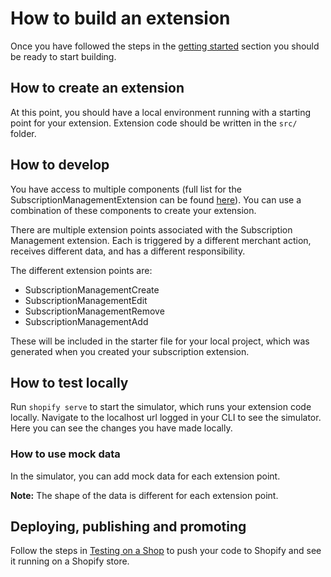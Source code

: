 # How to build an extension

Once you have followed the steps in the [getting started](../../ReadMe.md#Getting%20Started) section you should be ready to start building.

## How to create an extension

At this point, you should have a local environment running with a starting point for your extension. Extension code should be written in the `src/` folder.

## How to develop

You have access to multiple components (full list for the SubscriptionManagementExtension can be found [here](./README.md#Available%20components)). You can use a combination of these components to create your extension.

There are multiple extension points associated with the Subscription Management extension. Each is triggered by a different merchant action, receives different data, and has a different responsibility.

The different extension points are:
- SubscriptionManagementCreate
- SubscriptionManagementEdit
- SubscriptionManagementRemove
- SubscriptionManagementAdd

These will be included in the starter file for your local project, which was generated when you created your subscription extension.

## How to test locally

Run `shopify serve` to start the simulator, which runs your extension code locally. Navigate to the localhost url logged in your CLI to see the simulator. Here you can see the changes you have made locally.

### How to use mock data

In the simulator, you can add mock data for each extension point.

**Note:**  The shape of the data is different for each extension point.

## Deploying, publishing and promoting

Follow the steps in [Testing on a Shop](./TestingOnShop.md) to push your code to Shopify and see it running on a Shopify store.
